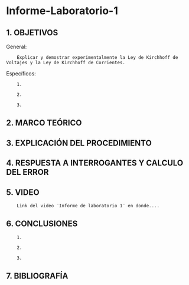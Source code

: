 # Informe-Laboratorio-1

## 1. OBJETIVOS
 
General: 

        Explicar y demostrar experimentalmente la Ley de Kirchhoff de Voltajes y la Ley de Kirchhoff de Corrientes.

Específicos: 
 
        1. 
        
        2.
        
        3. 
        

## 2. MARCO TEÓRICO



## 3. EXPLICACIÓN DEL PROCEDIMIENTO



## 4. RESPUESTA A INTERROGANTES Y CALCULO DEL ERROR



## 5. VIDEO

        Link del video ¨Informe de laboratorio 1¨ en donde....

## 6. CONCLUSIONES

        1.
        
        2.
        
        3.
        


## 7. BIBLIOGRAFÍA
